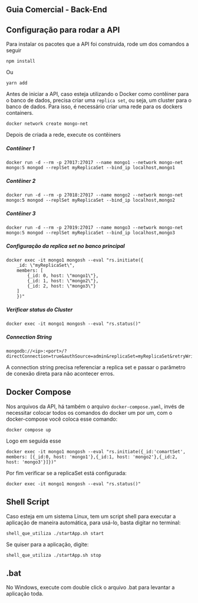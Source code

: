 ## Guia Comercial - Back-End

## Configuração para rodar a API

Para instalar os pacotes que a API foi construida, rode um dos comandos a seguir

    npm install

Ou

    yarn add

Antes de iniciar a API, caso esteja utilizando o Docker como contêiner para o banco de dados, precisa criar uma `replica set`, ou seja, um cluster para o banco de dados. Para isso, é necessário criar uma rede para os dockers containers.

    docker network create mongo-net

Depois de criada a rede, execute os contêiners

##### Contêiner 1
    docker run -d --rm -p 27017:27017 --name mongo1 --network mongo-net mongo:5 mongod --replSet myReplicaSet --bind_ip localhost,mongo1

##### Contêiner 2
    docker run -d --rm -p 27018:27017 --name mongo2 --network mongo-net mongo:5 mongod --replSet myReplicaSet --bind_ip localhost,mongo2

##### Contêiner 3
    docker run -d --rm -p 27019:27017 --name mongo3 --network mongo-net mongo:5 mongod --replSet myReplicaSet --bind_ip localhost,mongo3


##### Configuração da replica set no banco principal

    docker exec -it mongo1 mongosh --eval "rs.initiate({
        _id: \"myReplicaSet\",
        members: [
            {_id: 0, host: \"mongo1\"},
            {_id: 1, host: \"mongo2\"},
            {_id: 2, host: \"mongo3\"}
        ]
        })"

##### Verificar status do Cluster

    docker exec -it mongo1 mongosh --eval "rs.status()"


##### Connection String

    mongodb://<ip>:<port>/?directConnection=true&authSource=admin&replicaSet=myReplicaSet&retryWrites=true


A connection string precisa referenciar a replica set e passar o parâmetro de conexão direta para não acontecer erros.

## Docker Compose

Nos arquivos da API, há também o arquivo `docker-compose.yaml`, invés de necessitar colocar todos os comandos do docker um por um, com o docker-compose você coloca esse comando:

    docker compose up

Logo em seguida esse

    docker exec -it mongo1 mongosh --eval "rs.initiate({_id:'comartSet', members: [{_id:0, host: 'mongo1'},{_id:1, host: 'mongo2'},{_id:2, host: 'mongo3'}]})"

Por fim verificar se a replicaSet está configurada:

    docker exec -it mongo1 mongosh --eval "rs.status()"
    
## Shell Script

Caso esteja em um sistema Linux, tem um script shell para executar a aplicação de maneira automática, para usá-lo, basta digitar no terminal:
    
    shell_que_utiliza ./startApp.sh start
    
Se quiser para a aplicação, digite:
    
    shell_que_utiliza ./startApp.sh stop
   
   
## .bat

No Windows, execute com double click o arquivo .bat para levantar a aplicação toda.
